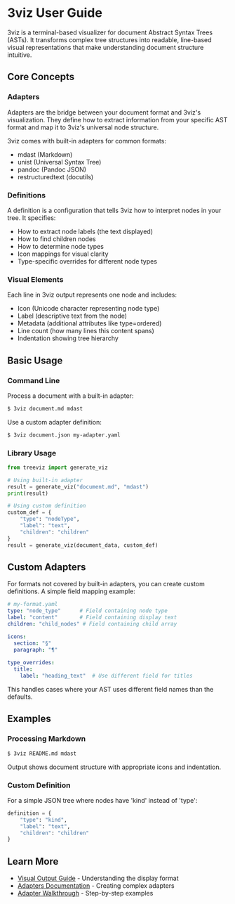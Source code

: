# 3viz User Guide

3viz is a terminal-based visualizer for document Abstract Syntax Trees (ASTs). It transforms complex tree structures into readable, line-based visual representations that make understanding document structure intuitive.

## Core Concepts

### Adapters

Adapters are the bridge between your document format and 3viz's visualization. They define how to extract information from your specific AST format and map it to 3viz's universal node structure.

3viz comes with built-in adapters for common formats:

- mdast (Markdown)
- unist (Universal Syntax Tree)
- pandoc (Pandoc JSON)
- restructuredtext (docutils)

### Definitions

A definition is a configuration that tells 3viz how to interpret nodes in your tree. It specifies:

- How to extract node labels (the text displayed)
- How to find children nodes
- How to determine node types
- Icon mappings for visual clarity
- Type-specific overrides for different node types

### Visual Elements

Each line in 3viz output represents one node and includes:

- Icon (Unicode character representing node type)
- Label (descriptive text from the node)
- Metadata (additional attributes like type=ordered)
- Line count (how many lines this content spans)
- Indentation showing tree hierarchy

## Basic Usage

### Command Line

Process a document with a built-in adapter:

```bash
$ 3viz document.md mdast
```

Use a custom adapter definition:

```bash
$ 3viz document.json my-adapter.yaml
```

### Library Usage

```python
from treeviz import generate_viz

# Using built-in adapter
result = generate_viz("document.md", "mdast")
print(result)

# Using custom definition
custom_def = {
    "type": "nodeType", 
    "label": "text",
    "children": "children"
}
result = generate_viz(document_data, custom_def)
```

## Custom Adapters

For formats not covered by built-in adapters, you can create custom definitions. A simple field mapping example:

```yaml
# my-format.yaml
type: "node_type"      # Field containing node type
label: "content"       # Field containing display text  
children: "child_nodes" # Field containing child array

icons:
  section: "§"
  paragraph: "¶"
  
type_overrides:
  title:
    label: "heading_text"  # Use different field for titles
```

This handles cases where your AST uses different field names than the defaults.

## Examples

### Processing Markdown

```bash
$ 3viz README.md mdast
```

Output shows document structure with appropriate icons and indentation.

### Custom Definition

For a simple JSON tree where nodes have 'kind' instead of 'type':

```python
definition = {
    "type": "kind",
    "label": "text", 
    "children": "children"
}
```

## Learn More

- [Visual Output Guide](theui.md) - Understanding the display format
- [Adapters Documentation](adapters.md) - Creating complex adapters
- [Adapter Walkthrough](adapter-walkthrough.md) - Step-by-step examples
